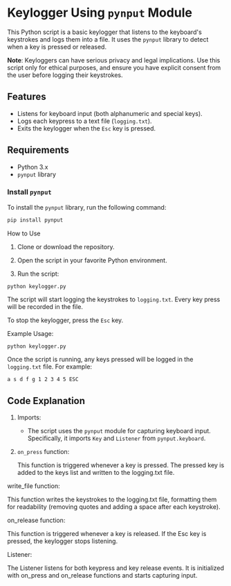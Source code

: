 # Keylogger Using `pynput` Module

This Python script is a basic keylogger that listens to the keyboard's keystrokes and logs them into a file. It uses the `pynput` library to detect when a key is pressed or released.

**Note**: Keyloggers can have serious privacy and legal implications. Use this script only for ethical purposes, and ensure you have explicit consent from the user before logging their keystrokes.

## Features
- Listens for keyboard input (both alphanumeric and special keys).
- Logs each keypress to a text file (`logging.txt`).
- Exits the keylogger when the `Esc` key is pressed.

## Requirements
- Python 3.x
- `pynput` library

### Install `pynput`
To install the `pynput` library, run the following command:

```bash
pip install pynput
```

How to Use
1. Clone or download the repository.

2. Open the script in your favorite Python environment.

3. Run the script: 
```
python keylogger.py
```
The script will start logging the keystrokes to `logging.txt`. Every key press will be recorded in the file.

To stop the keylogger, press the `Esc` key.

Example Usage:
```
python keylogger.py
```
Once the script is running, any keys pressed will be logged in the `logging.txt` file. For example:

```txt
a s d f g 1 2 3 4 5 ESC 
```
## Code Explanation

1. Imports:

    - The script uses the `pynput` module for capturing keyboard input. Specifically, it imports `Key` and `Listener` from `pynput.keyboard`.

2. `on_press` function:

    This function is triggered whenever a key is pressed.
    The pressed key is added to the keys list and written to the logging.txt file.

write_file function:

This function writes the keystrokes to the logging.txt file, formatting them for readability (removing quotes and adding a space after each keystroke).

on_release function:

This function is triggered whenever a key is released.
If the Esc key is pressed, the keylogger stops listening.

Listener:

The Listener listens for both keypress and key release events. It is initialized with on_press and on_release functions and starts capturing input.




